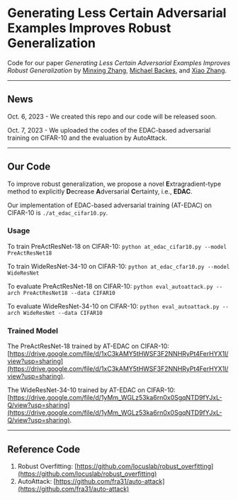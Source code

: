 # Generating Less Certain Adversarial Examples Improves Robust Generalization

Code for our paper _Generating Less Certain Adversarial Examples Improves Robust Generalization_ by [Minxing Zhang](https://scholar.google.com/citations?user=wsSLja0AAAAJ&hl=en&oi=ao), [Michael Backes](https://scholar.google.com/citations?user=ZVS3KOEAAAAJ&hl=en&oi=ao), and [Xiao Zhang](https://scholar.google.com/citations?user=L-lz7CUAAAAJ&hl=en&oi=ao).

***

## News

Oct. 6, 2023 - We created this repo and our code will be released soon.

Oct. 7, 2023 - We uploaded the codes of the EDAC-based adversarial training on CIFAR-10 and the evaluation by AutoAttack.

***

## Our Code

To improve robust generalization, we propose a novel **E**xtragradient-type method to explicitly **D**ecrease **A**dversarial **C**ertainty, i.e., **EDAC**.

Our implementation of EDAC-based adversarial training (AT-EDAC) on CIFAR-10 is ``./at_edac_cifar10.py``.

### Usage

To train PreActResNet-18 on CIFAR-10: ``python at_edac_cifar10.py --model PreActResNet18``

To train WideResNet-34-10 on CIFAR-10: ``python at_edac_cfar10.py --model WideResNet``

To evaluate PreActResNet-18 on CIFAR-10: ``python eval_autoattack.py --arch PreActResNet18 --data CIFAR10``

To evaluate WideResNet-34-10 on CIFAR-10: ``python eval_autoattack.py --arch WideResNet --data CIFAR10``

### Trained Model

The PreActResNet-18 trained by AT-EDAC on CIFAR-10: [https://drive.google.com/file/d/1xC3kAMY5tHWSF3F2NNHRyPt4FerHYX1l/view?usp=sharing](https://drive.google.com/file/d/1xC3kAMY5tHWSF3F2NNHRyPt4FerHYX1l/view?usp=sharing).

The WideResNet-34-10 trained by AT-EDAC on CIFAR-10: [https://drive.google.com/file/d/1yMm_WGLz53ka6rn0x0SgqNTD9fYJxL-Q/view?usp=sharing](https://drive.google.com/file/d/1yMm_WGLz53ka6rn0x0SgqNTD9fYJxL-Q/view?usp=sharing).

***

## Reference Code
1. Robust Overfitting: [https://github.com/locuslab/robust_overfitting](https://github.com/locuslab/robust_overfitting)
2. AutoAttack: [https://github.com/fra31/auto-attack](https://github.com/fra31/auto-attack)
